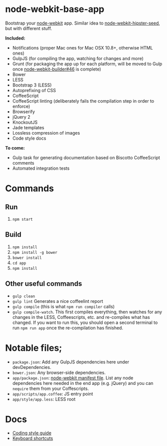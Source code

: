node-webkit-base-app
========================

Bootstrap your [node-webkit](https://github.com/rogerwang/node-webkit) app. Similar idea to [node-webkit-hipster-seed](https://github.com/Anonyfox/node-webkit-hipster-seed), but with different stuff.

**Included:**

- Notifications (proper Mac ones for Mac OSX 10.8+, otherwise HTML ones)
- GulpJS (for compiling the app, watching for changes and more)
- Grunt (for packaging the app up for each platform, will be moved to Gulp once [node-webkit-builder#46](https://github.com/mllrsohn/grunt-node-webkit-builder/issues/46) is complete)
- Bower
- LESS
- Bootstrap 3 (LESS)
- Autoprefixing of CSS
- CoffeeScript
- CoffeeScript linting (deliberately fails the compilation step in order to enforce)
- Browserify
- jQuery 2
- KnockoutJS
- Jade templates
- Lossless compression of images
- Code style docs

**To come:**

- Gulp task for generating documentation based on Biscotto CoffeeScript comments
- Automated integration tests


# Commands

## Run

1. `npm start`

## Build

1. `npm install`
2. `npm install -g bower`
3. `bower install`
4. `cd app`
5. `npm install`

## Other useful commands

- `gulp clean` 
- `gulp lint` Generates a nice coffeelint report
- `gulp compile` (this is what `npm run compiler` calls)
- `gulp compile-watch`. This first compiles everything, then watches for any changes in the LESS, Coffeescripts, etc. and re-compiles what has changed. If you want to run this, you should open a second terminal to run `npm run app` once the re-compilation has finished.

# Notable files;

- `package.json`: Add any GulpJS dependencies here under devDependencies.
- `bower.json`: Any browser-side dependencies.
- `app/package.json`: [node-webkit manifest file](https://github.com/rogerwang/node-webkit/wiki/Manifest-format). List any node dependencies here needed in the end app (e.g. jQuery) and you can `nequire` them from your Coffescripts.
- `app/scripts/app.coffee`: JS entry point
- `app/style/app.less`: LESS root

# Docs

- [Coding style guide](docs/code-style.md)
- [Keyboard shortcuts](docs/keyboard-shortcuts.md)
